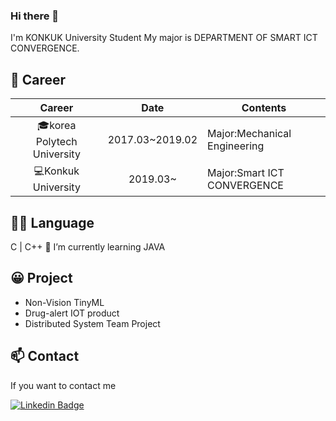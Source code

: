 

### Hi there 👋
I'm KONKUK University Student
My major is DEPARTMENT OF SMART ICT CONVERGENCE.

## 💼 Career
| Career 	| Date 	| Contents 	|
|:-:	|:-:	|-	|
| 🎓korea Polytech University 	| 2017.03~2019.02 	| Major:Mechanical Engineering 	|
| 💻Konkuk University 	| 2019.03~ 	| Major:Smart ICT CONVERGENCE 	|



## 👨‍💻 Language
C | C++
🌱 I’m currently learning JAVA


## 😀 Project
- Non-Vision TinyML
- Drug-alert IOT product
- Distributed System Team Project


## 📫 Contact
If you want to contact me

[![Linkedin Badge](https://img.shields.io/badge/-LinkedIn-blue?style=flat-square&logo=Linkedin&logoColor=white&link=https://www.linkedin.com/in/seong-yun-byeon-8183a8113/)](www.linkedin.com/in/seonghun)
